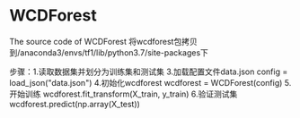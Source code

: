 # WCDForest
The source code of WCDForest
将wcdforest包拷贝到/anaconda3/envs/tf1/lib/python3.7/site-packages下


步骤：1.读取数据集并划分为训练集和测试集
       3.加载配置文件data.json
          config = load_json("data.json")
       4.初始化wcdforest
          wcdforest = WCDForest(config)
       5.开始训练
          wcdforest.fit_transform(X_train, y_train)
       6.验证测试集
          wcdforest.predict(np.array(X_test))
